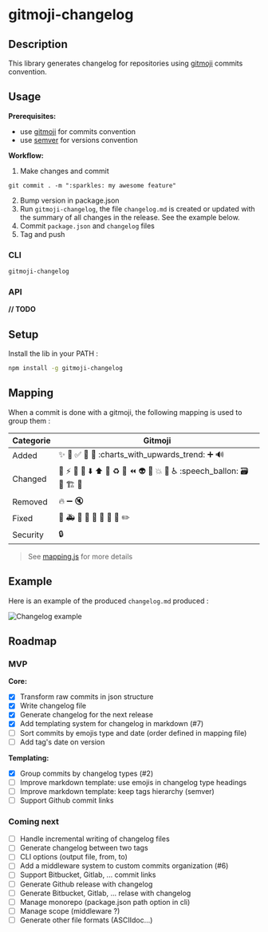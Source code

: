 # gitmoji-changelog

## Description

This library generates changelog for repositories using [gitmoji](https://gitmoji.carloscuesta.me/) commits convention.

## Usage

**Prerequisites:**
- use [gitmoji](https://gitmoji.carloscuesta.me/) for commits convention
- use [semver](https://semver.org/) for versions convention

**Workflow:**
1. Make changes and commit
  ```
  git commit . -m ":sparkles: my awesome feature"
  ```
2. Bump version in package.json
3. Run `gitmoji-changelog`, the file `changelog.md` is created or updated with the summary of all changes in the release. See the example below.
4. Commit `package.json` and `changelog` files
5. Tag and push

### CLI

```bash
gitmoji-changelog
```

### API

**// TODO**

## Setup

Install the lib in your PATH : 

```bash
npm install -g gitmoji-changelog
```

## Mapping

When a commit is done with a gitmoji, the following mapping is used to group them : 

| Categorie | Gitmoji |
|---|---|
| Added | :sparkles: :tada: :white_check_mark: :bookmark: :construction_worker: :charts_with_upwards_trend: :heavy_plus_sign: :loud_sound: |
| Changed | :art: :zap: :lipstick: :rotating_light: :arrow_down: :arrow_up: :pushpin: :recycle: :wrench: :rewind: :alien: :truck: :boom: :bento: :wheelchair: :speech_ballon: :card_file_box: :children_crossing: :building_construction: :iphone: |
| Removed | :fire: :heavy_minus_sign: :mute: |
| Fixed | :bug: :ambulance: :apple: :penguin: :checkered_flag: :robot: :green_apple: :green_heart: :pencil2: |
| Security | :lock: |


> See [mapping.js](packages/gitmoji-changelog-core/src/mapping.js) for more details


## Example

Here is an example of the produced `changelog.md` produced : 

![Changelog example](docs/screenshot.png)


## Roadmap

### MVP

**Core:**
- [x] Transform raw commits in json structure
- [x] Write changelog file
- [x] Generate changelog for the next release
- [x] Add templating system for changelog in markdown (#7)
- [ ] Sort commits by emojis type and date (order defined in mapping file)
- [ ] Add tag's date on version

**Templating:**
- [x] Group commits by changelog types (#2)
- [ ] Improve markdown template: use emojis in changelog type headings
- [ ] Improve markdown template: keep tags hierarchy (semver)
- [ ] Support Github commit links

### Coming next

- [ ] Handle incremental writing of changelog files
- [ ] Generate changelog between two tags
- [ ] CLI options (output file, from, to)
- [ ] Add a middleware system to custom commits organization (#6)
- [ ] Support Bitbucket, Gitlab, ... commit links
- [ ] Generate Github release with changelog
- [ ] Generate Bitbucket, Gitlab, ... relase with changelog
- [ ] Manage monorepo (package.json path option in cli)
- [ ] Manage scope (middleware ?)
- [ ] Generate other file formats (ASCIIdoc...)
